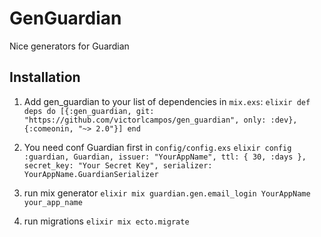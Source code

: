 # GenGuardian

Nice generators for Guardian

## Installation

  1. Add gen_guardian to your list of dependencies in `mix.exs`:
    ```elixir
      def deps do
        [{:gen_guardian, git: "https://github.com/victorlcampos/gen_guardian", only: :dev},
          {:comeonin, "~> 2.0"}]
      end
    ```

  2. You need conf Guardian first in `config/config.exs`
    ```elixir
      config :guardian, Guardian,
          issuer: "YourAppName",
          ttl: { 30, :days },
          secret_key: "Your Secret Key",
          serializer: YourAppName.GuardianSerializer
    ```

  3. run mix generator
    ```elixir
      mix guardian.gen.email_login YourAppName your_app_name
    ```

  4. run migrations
    ```elixir
      mix ecto.migrate
    ```
